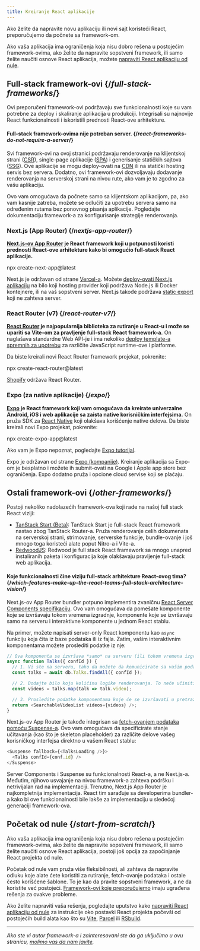 ```yaml
---
title: Kreiranje React aplikacije
---
```


<Intro>

Ako želite da napravite novu aplikaciju ili novi sajt koristeći React, preporučujemo da počnete sa framework-om.

</Intro>

Ako vaša aplikacija ima ograničenja koja nisu dobro rešena u postojećim framework-ovima, ako želite da napravite sopstveni framework, ili samo želite naučiti osnove React aplikacija, možete [napraviti React aplikaciju od nule](/learn/build-a-react-app-from-scratch).

## Full-stack framework-ovi {/*full-stack-frameworks*/}

Ovi preporučeni framework-ovi podržavaju sve funkcionalnosti koje su vam potrebne za deploy i skaliranje aplikacija u produkciji. Integrisali su najnovije React funkcionalnosti i iskoristili prednosti React-ove arhitekture.

<Note>

#### Full-stack framework-ovima nije potreban server. {/*react-frameworks-do-not-require-a-server*/}

Svi framework-ovi na ovoj stranici podržavaju renderovanje na klijentskoj strani ([CSR](https://developer.mozilla.org/en-US/docs/Glossary/CSR)), single-page aplikacije ([SPA](https://developer.mozilla.org/en-US/docs/Glossary/SPA)) i generisanje statičkih sajtova ([SSG](https://developer.mozilla.org/en-US/docs/Glossary/SSG)). Ove aplikacije se mogu deploy-ovati na [CDN](https://developer.mozilla.org/en-US/docs/Glossary/CDN) ili na statički hosting servis bez servera. Dodatno, ovi framework-ovi dozvoljavaju dodavanje renderovanja na serverskoj strani na nivou rute, ako vam je to zgodno za vašu aplikaciju.

Ovo vam omogućava da počnete samo sa klijentskom aplikacijom, pa, ako vam kasnije zatreba, možete se odlučiti za upotrebu servera samo na određenim rutama bez ponovnog pisanja aplikacije. Pogledajte dokumentaciju framework-a za konfigurisanje strategije renderovanja.

</Note>

### Next.js (App Router) {/*nextjs-app-router*/}

**[Next.js-ov App Router](https://nextjs.org/docs) je React framework koji u potpunosti koristi prednosti React-ove arhitekture kako bi omogućio full-stack React aplikacije.**

<TerminalBlock>
npx create-next-app@latest
</TerminalBlock>

Next.js je održavan od strane [Vercel-a](https://vercel.com/). Možete [deploy-ovati Next.js aplikaciju](https://nextjs.org/docs/app/building-your-application/deploying) na bilo koji hosting provider koji podržava Node.js ili Docker kontejnere, ili na vaš sopstveni server. Next.js takođe podržava [static export](https://nextjs.org/docs/app/building-your-application/deploying/static-exports) koji ne zahteva server.

### React Router (v7) {/*react-router-v7*/}

**[React Router](https://reactrouter.com/start/framework/installation) je najpopularnija biblioteka za rutiranje u React-u i može se upariti sa Vite-om za pravljenje full-stack React framework-a.** On naglašava standardne Web API-je i ima nekoliko [deploy template-a spremnih za upotrebu](https://github.com/remix-run/react-router-templates) za različite JavaScript runtime-ove i platforme.

Da biste kreirali novi React Router framework projekat, pokrenite:

<TerminalBlock>
npx create-react-router@latest
</TerminalBlock>

[Shopify](https://www.shopify.com) održava React Router.

### Expo (za native aplikacije) {/*expo*/}

**[Expo](https://expo.dev/) je React framework koji vam omogućava da kreirate univerzalne Android, iOS i web aplikacije sa zaista native korisničkim interfejsima.** On pruža SDK za [React Native](https://reactnative.dev/) koji olakšava korišćenje native delova. Da biste kreirali novi Expo projekat, pokrenite:

<TerminalBlock>
npx create-expo-app@latest
</TerminalBlock>

Ako vam je Expo nepoznat, pogledajte [Expo tutorijal](https://docs.expo.dev/tutorial/introduction/).

Expo je održavan od strane [Expo (kompanije)](https://expo.dev/about). Kreiranje aplikacija sa Expo-om je besplatno i možete ih submit-ovati na Google i Apple app store bez ograničenja. Expo dodatno pruža i opcione cloud servise koji se plaćaju.


## Ostali framework-ovi {/*other-frameworks*/}

Postoji nekoliko nadolazećih framework-ova koji rade na našoj full stack React viziji:

- [TanStack Start (Beta)](https://tanstack.com/): TanStack Start je full-stack React framework nastao zbog TanStack Router-a. Pruža renderovanje celih dokumenata na serverskoj strani, strimovanje, serverske funkcije, bundle-ovanje i još mnogo toga koristeći alate poput Nitro-a i Vite-a.
- [RedwoodJS](https://redwoodjs.com/): Redwood je full stack React framework sa mnogo unapred instaliranih paketa i konfiguracija koje olakšavaju pravljenje full-stack web aplikacija.

<DeepDive>

#### Koje funkcionalnosti čine viziju full-stack arhitekture React-ovog tima? {/*which-features-make-up-the-react-teams-full-stack-architecture-vision*/}

Next.js-ov App Router bundler potpuno implementira zvaničnu [React Server Components specifikaciju](https://github.com/reactjs/rfcs/blob/main/text/0188-server-components.md). Ovo vam omogućava da pomešate komponente koje se izvršavaju tokom vremena izgradnje, komponente koje se izvršavaju samo na serveru i interaktivne komponente u jednom React stablu.

Na primer, možete napisati server-only React komponentu kao `async` funkciju koja čita iz baze podataka ili iz fajla. Zatim, vašim interaktivnim komponentama možete proslediti podatke iz nje:

```js
// Ova komponenta se izvršava *samo* na serveru (ili tokom vremena izgradnje).
async function Talks({ confId }) {
  // 1. Vi ste na serveru, tako da možete da komunicirate sa vašim podacima. API pristupna tačka nije potrebna.
  const talks = await db.Talks.findAll({ confId });

  // 2. Dodajte bilo koju količinu logike renderovanja. To neće učiniti vaš JavaScript bundle većim.
  const videos = talks.map(talk => talk.video);

  // 3. Prosledite podatke komponentama koje će se izvršavati u pretraživaču.
  return <SearchableVideoList videos={videos} />;
}
```

Next.js-ov App Router je takođe integrisan sa [fetch-ovanjem podataka pomoću Suspense-a](/blog/2022/03/29/react-v18#suspense-in-data-frameworks). Ovo vam omogućava da specificirate stanje učitavanja (kao što je skeleton placeholder) za različite delove vašeg korisničkog interfejsa direktno u vašem React stablu:

```js
<Suspense fallback={<TalksLoading />}>
  <Talks confId={conf.id} />
</Suspense>
```

Server Components i Suspense su funkcionalnosti React-a, a ne Next.js-a. Međutim, njihovo usvajanje na nivou framework-a zahteva podršku i netrivijalan rad na implementaciji. Trenutno, Next.js App Router je najkompletnija implementacija. React tim sarađuje sa developerima bundler-a kako bi ove funkcionalnosti bile lakše za implementaciju u sledećoj generaciji framework-ova.

</DeepDive>

## Početak od nule {/*start-from-scratch*/}

Ako vaša aplikacija ima ograničenja koja nisu dobro rešena u postojećim framework-ovima, ako želite da napravite sopstveni framework, ili samo želite naučiti osnove React aplikacija, postoji još opcija za započinjanje React projekta od nule.

Početak od nule vam pruža više fleksibilnosti, ali zahteva da napravite odluku koje alate ćete koristiti za rutiranje, fetch-ovanje podataka i ostale često korišćene šablone. To je kao da pravite sopstveni framework, a ne da koristite već postojeći. [Framework-ovi koje preporučujemo](#full-stack-frameworks) imaju ugrađena rešenja za ovakve probleme.

Ako želite napraviti vaša rešenja, pogledajte uputstvo kako [napraviti React aplikaciju od nule](/learn/build-a-react-app-from-scratch) za instrukcije oko postavki React projekta počevši od postojećih build alata kao što su [Vite](https://vite.dev/), [Parcel](https://parceljs.org/) ili [RSbuild](https://rsbuild.dev/).

-----

_Ako ste vi autor framework-a i zainteresovani ste da ga uključimo u ovu stranicu, [molimo vas da nam javite](https://github.com/reactjs/react.dev/issues/new?assignees=&labels=type%3A+framework&projects=&template=3-framework.yml&title=%5BFramework%5D%3A+)._
